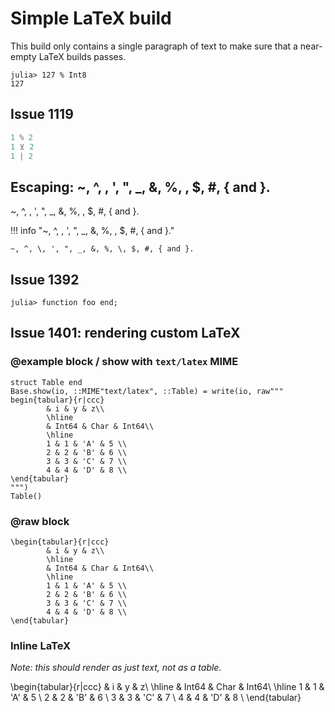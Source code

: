 # Simple LaTeX build

This build only contains a single paragraph of text to make sure that a
near-empty LaTeX builds passes.

```julia-repl
julia> 127 % Int8
127
```
## Issue 1119

```julia
1 % 2
1 ⊻ 2
1 | 2
```

## Escaping: ~, ^, \, ', ", _, &, %, \, $, #, { and }.

~, ^, \, ', ", _, &, %, \, $, #, { and }.

!!! info "~, ^, \, ', ", _, &, %, \, $, #, { and }."

    ~, ^, \, ', ", _, &, %, \, $, #, { and }.

## Issue 1392

```julia-repl sayhello2
julia> function foo end;
```

## Issue 1401: rendering custom LaTeX

### @example block / show with `text/latex` MIME

```@example
struct Table end
Base.show(io, ::MIME"text/latex", ::Table) = write(io, raw"""
begin{tabular}{r|ccc}
        & i & y & z\\
        \hline
        & Int64 & Char & Int64\\
        \hline
        1 & 1 & 'A' & 5 \\
        2 & 2 & 'B' & 6 \\
        3 & 3 & 'C' & 7 \\
        4 & 4 & 'D' & 8 \\
\end{tabular}
""")
Table()
```

### @raw block

```@raw latex
\begin{tabular}{r|ccc}
        & i & y & z\\
        \hline
        & Int64 & Char & Int64\\
        \hline
        1 & 1 & 'A' & 5 \\
        2 & 2 & 'B' & 6 \\
        3 & 3 & 'C' & 7 \\
        4 & 4 & 'D' & 8 \\
\end{tabular}
```

### Inline LaTeX

_Note: this should render as just text, not as a table._

\begin{tabular}{r|ccc}
        & i & y & z\\
        \hline
        & Int64 & Char & Int64\\
        \hline
        1 & 1 & 'A' & 5 \\
        2 & 2 & 'B' & 6 \\
        3 & 3 & 'C' & 7 \\
        4 & 4 & 'D' & 8 \\
\end{tabular}
